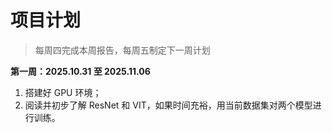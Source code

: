 # 项目计划

> 每周四完成本周报告，每周五制定下一周计划

**第一周：2025.10.31 至 2025.11.06**

1. 搭建好 $\text{GPU}$ 环境；
2. 阅读并初步了解 $\text{ResNet}$ 和 $\text{VIT}$，如果时间充裕，用当前数据集对两个模型进行训练。